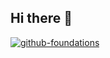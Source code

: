 ## Hi there 👋
[![github-foundations](https://github.com/ChristianJaimes/ChristianJaimes/assets/50466352/1bbbcace-d0ca-40e8-b52f-4a752b0cfa79)](https://www.credly.com/badges/bb4fdece-f1fc-44fc-aeaa-1331322f2028/public_url)


<!--
**ChristianJaimes/ChristianJaimes** is a ✨ _special_ ✨ repository because its `README.md` (this file) a![github-foundations](https://github.com/ChristianJaimes/ChristianJaimes/assets/50466352/d9f0dac1-7a3c-4de4-9872-114cb4914dbc)
ppears on your GitHub profile.

Here are some ideas to get you started:

- 🔭 I’m currently working on ...
- 🌱 I’m currently learning ...
- 👯 I’m looking to collaborate on ...
- 🤔 I’m looking for help with ...
- 💬 Ask me about ...
- 📫 How to reach me: ...
- 😄 Pronouns: ...
- ⚡ Fun fact: ...
-->
